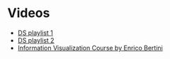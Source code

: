 # Videos

- [DS playlist 1](https://www.youtube.com/playlist?list=PL7y-1rk2cCsA339crwXMWUaBRuLBvPBCg)
- [DS playlist 2](https://www.youtube.com/playlist?list=PL2-dafEMk2A7mu0bSksCGMJEmeddU_H4D)
- [Information Visualization Course by Enrico Bertini](https://www.youtube.com/playlist?list=PL3kC6uLd91IO8bJ6wickien9WtH0GLLkx)
